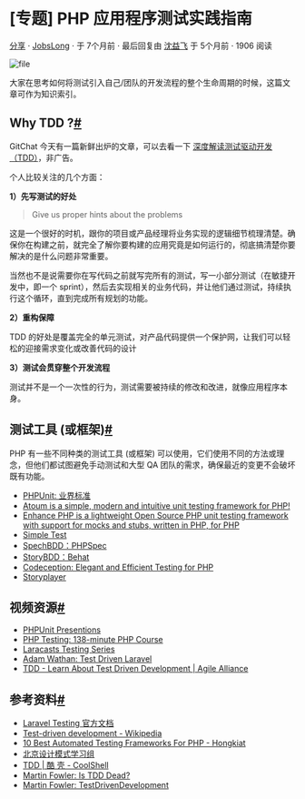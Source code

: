 # [专题] PHP 应用程序测试实践指南 

[分享][0] ⋅ [JobsLong][1] ⋅ 于 7个月前 ⋅ 最后回复由 [沈益飞][2] 于 5个月前 ⋅ 1906 阅读 

![file][3]

大家在思考如何将测试引入自己/团队的开发流程的整个生命周期的时候，这篇文章可作为知识索引。

## Why TDD ?[#][4]

GitChat 今天有一篇新鲜出炉的文章，可以去看一下 [深度解读测试驱动开发（TDD）][5]，非广告。

个人比较关注的几个方面：

**1）先写测试的好处**

> Give us proper hints about the problems

这是一个很好的时机，跟你的项目或产品经理将业务实现的逻辑细节梳理清楚。确保你在构建之前，就完全了解你要构建的应用究竟是如何运行的，彻底搞清楚你要解决的是什么问题非常重要。

当然也不是说需要你在写代码之前就写完所有的测试，写一小部分测试（在敏捷开发中，即一个 sprint），然后去实现相关的业务代码，并让他们通过测试，持续执行这个循环，直到完成所有规划的功能。

**2）重构保障**

TDD 的好处是覆盖完全的单元测试，对产品代码提供一个保护网，让我们可以轻松的迎接需求变化或改善代码的设计

**3）测试会贯穿整个开发流程**

测试并不是一个一次性的行为，测试需要被持续的修改和改进，就像应用程序本身。

## 测试工具 (或框架)[#][6]

PHP 有一些不同种类的测试工具 (或框架) 可以使用，它们使用不同的方法或理念，但他们都试图避免手动测试和大型 QA 团队的需求，确保最近的变更不会破坏既有功能。

* [PHPUnit: 业界标准][7]
* [Atoum is a simple, modern and intuitive unit testing framework for PHP!][8]
* [Enhance PHP is a lightweight Open Source PHP unit testing framework with support for mocks and stubs, written in PHP, for PHP][9]
* [Simple Test][10]
* [SpechBDD：PHPSpec][11]
* [StoryBDD：Behat][12]
* [Codeception: Elegant and Efficient Testing for PHP][13]
* [Storyplayer][14]

## 视频资源[#][15]

* [PHPUnit Presentions][16]
* [PHP Testing: 138-minute PHP Course][17]
* [Laracasts Testing Series][18]
* [Adam Wathan: Test Driven Laravel][19]
* [TDD - Learn About Test Driven Development | Agile Alliance][20]

## 参考资料[#][21]

* [Laravel Testing 官方文档][22]
* [Test-driven development - Wikipedia][23]
* [10 Best Automated Testing Frameworks For PHP - Hongkiat][24]
* [北京设计模式学习组][25]
* [TDD | 酷 壳 - CoolShell][26]
* [Martin Fowler: Is TDD Dead?][27]
* [Martin Fowler: TestDrivenDevelopment][28]

[0]: https://laravel-china.org/categories/5
[1]: https://laravel-china.org/users/56
[2]: https://laravel-china.org/users/13655
[3]: https://dn-phphub.qbox.me/uploads/images/201703/13/56/B13BEhTe70.png
[4]: #Why-TDD-
[5]: http://www.gitbook.cn/m/mazi/activity/58aea58573bbf56f08a092e7
[6]: #测试工具-或框架
[7]: https://phpunit.de/
[8]: http://atoum.org/
[9]: https://github.com/Enhance-PHP/Enhance-PHP/wiki
[10]: http://simpletest.org/
[11]: http://www.phpspec.net/en/stable/
[12]: http://behat.org/en/latest/
[13]: http://codeception.com/
[14]: http://datasift.github.io/storyplayer/
[15]: #视频资源
[16]: https://phpunit.de/presentations.html
[17]: https://teamtreehouse.com/library/php-testing
[18]: https://laracasts.com/skills/testing
[19]: https://adamwathan.me/test-driven-laravel/
[20]: https://www.agilealliance.org/glossary/tdd/
[21]: #参考资料
[22]: https://laravel.com/docs/5.1/testing
[23]: https://en.wikipedia.org/wiki/Test-driven_development
[24]: http://www.hongkiat.com/blog/automated-php-test/
[25]: http://www.bjdp.org/
[26]: http://coolshell.cn/?s=TDD
[27]: https://martinfowler.com/articles/is-tdd-dead/
[28]: https://martinfowler.com/bliki/TestDrivenDevelopment.html